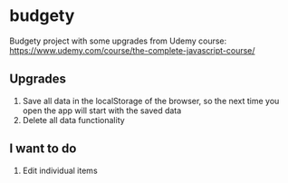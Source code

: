 # budgety
Budgety project with some upgrades from Udemy course: https://www.udemy.com/course/the-complete-javascript-course/

## Upgrades
1. Save all data in the localStorage of the browser, so the next time you open the app will start with the saved data
2. Delete all data functionality

## I want to do
1. Edit individual items

